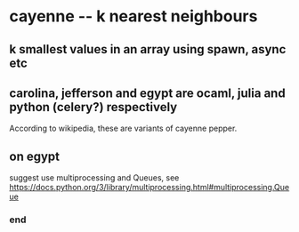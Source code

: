 # cayenne -- k nearest neighbours

## k smallest values in an array using spawn, async etc

## carolina, jefferson and egypt are ocaml, julia and python (celery?) respectively

According to wikipedia, these are variants of cayenne pepper.

## on egypt

suggest use multiprocessing and Queues, see https://docs.python.org/3/library/multiprocessing.html#multiprocessing.Queue


### end
